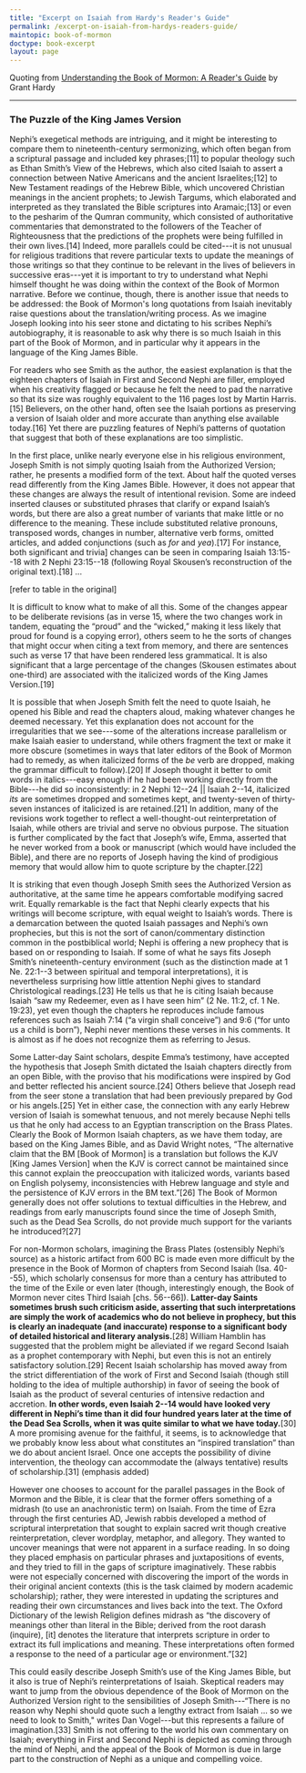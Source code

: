 ```yaml
---
title: "Excerpt on Isaiah from Hardy's Reader's Guide"
permalink: /excerpt-on-isaiah-from-hardys-readers-guide/
maintopic: book-of-mormon
doctype: book-excerpt
layout: page
---
```


Quoting from [Understanding the Book of Mormon: A Reader's Guide](https://books.google.com/books?id=aXw7DwAAQBAJ&pg=PA69&lpg=PA69&dq=Grant+Hardy+%22simply+the+work+of+academics+who+do+not+believe+in+prophecy%22&source=bl&ots=RxqfVdU4bs&sig=yfeviy2oXA2jrr1cIMGBRnrA5-k&hl=en&sa=X&ved=0ahUKEwi3wJ6Z-LrbAhVQXq0KHTnuBf8Q6AEIKTAA#v=onepage&q=Grant%20Hardy%20%22simply%20the%20work%20of%20academics%20who%20do%20not%20believe%20in%20prophecy%22&f=false) by Grant Hardy

---

### The Puzzle of the King James Version

Nephi’s exegetical methods are intriguing, and it might be interesting to compare them to nineteenth-century sermonizing, which often began from a scriptural passage and included key phrases;[11] to popular theology such as Ethan Smith’s View of the Hebrews, which also cited Isaiah to assert a connection between Native Americans and the ancient Israelites;[12] to New Testament readings of the Hebrew Bible, which uncovered Christian meanings in the ancient prophets; to Jewish Targums, which elaborated and interpreted as they translated the Bible scriptures into Aramaic;[13] or even to the pesharim of the Qumran community, which consisted of authoritative commentaries that demonstrated to the followers of the Teacher of Righteousness that the predictions of the prophets were being fulfilled in their own lives.[14] Indeed, more parallels could be cited---it is not unusual for religious traditions that revere particular texts to update the meanings of those writings so that they continue to be relevant in the lives of believers in successive eras---yet it is important to try to understand what Nephi himself thought he was doing within the context of the Book of Mormon narrative. Before we continue, though, there is another issue that needs to be addressed: the Book of Mormon's long quotations from Isaiah inevitably raise questions about the translation/writing process. As we imagine Joseph looking into his seer stone and dictating to his scribes Nephi’s autobiography, it is reasonable to ask why there is so much Isaiah in this part of the Book of Mormon, and in particular why it appears in the language of the King James Bible.

For readers who see Smith as the author, the easiest explanation is that the eighteen chapters of Isaiah in First and Second Nephi are filler, employed when his creativity flagged or because he felt the need to pad the narrative so that its size was roughly equivalent to the 116 pages lost by Martin Harris.[15] Believers, on the other hand, often see the Isaiah portions as preserving a version of Isaiah older and more accurate than anything else available today.[16] Yet there are puzzling features of Nephi’s patterns of quotation that suggest that both of these explanations are too simplistic.

In the first place, unlike nearly everyone else in his religious environment, Joseph Smith is not simply quoting Isaiah from the Authorized Version; rather, he presents a modified form of the text. About half the quoted verses read differently from the King James Bible. However, it does not appear that these changes are always the result of intentional revision. Some are indeed inserted clauses or substituted phrases that clarify or expand Isaiah’s words, but there are also a great number of variants that make little or no difference to the meaning. These include substituted relative pronouns, transposed words, changes in number, alternative verb forms, omitted articles, and added conjunctions (such as _for_ and _yea_).[17] For instance, both significant and trivia] changes can be seen in comparing Isaiah 13:15--18 with 2 Nephi 23:15--18 (following Royal Skousen’s reconstruction of the original text).[18] ...

[refer to table in the original]

It is difficult to know what to make of all this. Some of the changes appear to be deliberate revisions (as in verse 15, where the two changes work in tandem, equating the “proud” and the “wicked,” making it less likely that proud for found is a copying error), others seem to he the sorts of changes that might occur when citing a text from memory, and there are sentences such as verse 17 that have been rendered less grammatical. It is also significant that a large percentage of the changes (Skousen estimates about one-third) are associated with the italicized words of the King James Version.[19]

It is possible that when Joseph Smith felt the need to quote Isaiah, he opened his Bible and read the chapters aloud, making whatever changes he deemed necessary. Yet this explanation does not account for the irregularities that we see---some of the alterations increase parallelism or make Isaiah easier to understand, while others fragment the text or make it more obscure (sometimes in ways that later editors of the Book of Mormon had to remedy, as when italicized forms of the _be_ verb are dropped, making the grammar difficult to follow).[20] If Joseph thought it better to omit words in italics---easy enough if he had been working directly from the Bible---he did so inconsistently: in 2 Nephi 12--24 \|\| Isaiah 2--14, italicized _its_ are sometimes dropped and sometimes kept, and twenty-seven of thirty-seven instances of italicized is are retained.[21] In addition, many of the revisions work together to reflect a well-thought-out reinterpretation of Isaiah, while others are trivial and serve no obvious purpose. The situation is further complicated by the fact that Joseph’s wife, Emma, asserted that he never worked from a book or manuscript (which would have included the Bible), and there are no reports of Joseph having the kind of prodigious memory that would allow him to quote scripture by the chapter.[22]

It is striking that even though Joseph Smith sees the Authorized Version as authoritative, at the same time he appears comfortable modifying sacred writ.  Equally remarkable is the fact that Nephi clearly expects that his writings will become scripture, with equal weight to Isaiah’s words. There is a demarcation between the quoted Isaiah passages and Nephi’s own prophecies, but this is not the sort of canon/commentary distinction common in the postbiblical world; Nephi is offering a new prophecy that is based on or responding to Isaiah. If some of what he says fits Joseph Smith’s nineteenth-century environment (such as the distinction made at 1 Ne. 22:1--3 between spiritual and temporal interpretations), it is nevertheless surprising how little attention Nephi gives to standard Christological readings.[23] He tells us that he is citing Isaiah because Isaiah “saw my Redeemer, even as I have seen him” (2 Ne. 11:2, cf. 1 Ne. 19:23), yet even though the chapters he reproduces include famous references such as Isaiah 7:14 (“a virgin shall conceive”) and 9:6 (“for unto us a child is born”), Nephi never mentions these verses in his comments. It is almost as if he does not recognize them as referring to Jesus.

Some Latter-day Saint scholars, despite Emma’s testimony, have accepted the hypothesis that Joseph Smith dictated the Isaiah chapters directly from an open Bible, with the proviso that his modifications were inspired by God and better reflected his ancient source.[24] Others believe that Joseph read from the seer stone a translation that had been previously prepared by God or his angels.[25] Yet in either case, the connection with any early Hebrew version of Isaiah is somewhat tenuous, and not merely because Nephi tells us that he only had access to an Egyptian transcription on the Brass Plates. Clearly the Book of Mormon Isaiah chapters, as we have them today, are based on the King James Bible, and as David Wright notes, “The alternative claim that the BM [Book of Mormon] is a translation but follows the KJV [King James Version] when the KJV is correct cannot be maintained since this cannot explain the preoccupation with italicized words, variants based on English polysemy, inconsistencies with Hebrew language and style and the persistence of KJV errors in the BM text.”[26] The Book of Mormon generally does not offer solutions to textual difficulties in the Hebrew, and readings from early manuscripts found since the time of Joseph Smith, such as the Dead Sea Scrolls, do not provide much support for the variants he introduced?[27]

For non-Mormon scholars, imagining the Brass Plates (ostensibly Nephi’s source) as a historic artifact from 600 BC is made even more difficult by the presence in the Book of Mormon of chapters from Second Isaiah (Isa. 40--55), which scholarly consensus for more than a century has attributed to the time of the Exile or even later (though, interestingly enough, the Book of Mormon never cites Third Isaiah [chs. 56--66]). **Latter-day Saints sometimes brush such criticism aside, asserting that such interpretations are simply the work of academics who do not believe in prophecy, but this is clearly an inadequate (and inaccurate) response to a significant body of detailed historical and literary analysis.**[28] William Hamblin has suggested that the problem might be alleviated if we regard Second Isaiah as a prophet contemporary with Nephi, but even this is not an entirely satisfactory solution.[29] Recent Isaiah scholarship has moved away from the strict differentiation of the work of First and Second Isaiah (though still holding to the idea of multiple authorship) in favor of seeing the book of Isaiah as the product of several centuries of intensive redaction and accretion. **In other words, even Isaiah 2--14 would have looked very different in Nephi’s time than it did four hundred years later at the time of the Dead Sea Scrolls, when it was quite similar to what we have today.**[30] A more promising avenue for the faithful, it seems, is to acknowledge that we probably know less about what constitutes an “inspired translation” than we do about ancient Israel. Once one accepts the possibility of divine intervention, the theology can accommodate the (always tentative) results of scholarship.[31] (emphasis added)

However one chooses to account for the parallel passages in the Book of Mormon and the Bible, it is clear that the former offers something of a midrash (to use an anachronistic term) on Isaiah. From the time of Ezra through the first centuries AD, Jewish rabbis developed a method of scriptural interpretation that sought to explain sacred writ though creative reinterpretation, clever wordplay, metaphor, and allegory. They wanted to uncover meanings that were not apparent in a surface reading. In so doing they placed emphasis on particular phrases and juxtapositions of events, and they tried to fill in the gaps of scripture imaginatively. These rabbis were not especially concerned with discovering the import of the words in their original ancient contexts (this is the task claimed by modern academic scholarship); rather, they were interested in updating the scriptures and reading their own circumstances and lives back into the text. The Oxford Dictionary of the lewish Religion defines midrash as “the discovery of meanings other than literal in the Bible; derived from the root darash (inquire), [it] denotes the literature that interprets scripture in order to extract its full implications and meaning. These interpretations often formed a response to the need of a particular age or environment.”[32]

This could easily describe Joseph Smith’s use of the King James Bible, but it also is true of Nephi’s reinterpretations of Isaiah. Skeptical readers may want to jump from the obvious dependence of the Book of Mormon on the Authorized Version right to the sensibilities of Joseph Smith---“There is no reason why Nephi should quote such a lengthy extract from Isaiah ... so we need to look to Smith," writes Dan Vogel---but this represents a failure of imagination.[33] Smith is not offering to the world his own commentary on Isaiah; everything in First and Second Nephi is depicted as coming through the mind of Nephi, and the appeal of the Book of Mormon is due in large part to the construction of Nephi as a unique and compelling voice.

